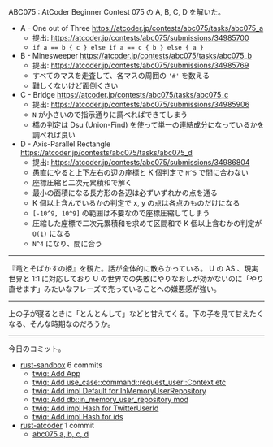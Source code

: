 ABC075 : AtCoder Beginner Contest 075 の A, B, C, D を解いた。

- A - One out of Three
  <https://atcoder.jp/contests/abc075/tasks/abc075_a>
  - 提出: <https://atcoder.jp/contests/abc075/submissions/34985700>
  - `if a == b { c } else if a == c { b } else { a }`
- B - Minesweeper
  <https://atcoder.jp/contests/abc075/tasks/abc075_b>
  - 提出: <https://atcoder.jp/contests/abc075/submissions/34985769>
  - すべてのマスを走査して、各マスの周囲の `'#'` を数える
  - 難しくないけど面倒くさい
- C - Bridge
  <https://atcoder.jp/contests/abc075/tasks/abc075_c>
  - 提出: <https://atcoder.jp/contests/abc075/submissions/34985906>
  - `N` が小さいので指示通りに調べればできてしまう
  - 橋の判定は Dsu (Union-Find) を使って単一の連結成分になっているかを調べれば良い
- D - Axis-Parallel Rectangle
  <https://atcoder.jp/contests/abc075/tasks/abc075_d>
  - 提出: <https://atcoder.jp/contests/abc075/submissions/34986804>
  - 愚直にやると上下左右の辺の座標と K 個判定で `N^5` で間に合わない
  - 座標圧縮と二次元累積和で解く
  - 最小の面積になる長方形の各辺は必ずいずれかの点を通る
  - K 個以上含んでいるかの判定で x, y の点は各点のものだけになる
  - `[-10^9, 10^9]` の範囲は不要なので座標圧縮してしまう
  - 圧縮した座標で二次元累積和を求めて区間和で K 個以上含むかの判定が `O(1)` になる
  - `N^4` になり、間に合う

---

『竜とそばかすの姫』を観た。話が全体的に散らかっている。 U の AS 、現実世界と 1:1 に対応しており U の世界での失敗にやりなおしが効かないのに「やり直せます」みたいなフレーズで売っていることへの嫌悪感が強い。

---

上の子が寝るときに「とんとんして」などと甘えてくる。下の子を見て甘えたくなる、そんな時期なのだろうか。

---

今日のコミット。

- [rust-sandbox](https://github.com/bouzuya/rust-sandbox) 6 commits
  - [twiq: Add App](https://github.com/bouzuya/rust-sandbox/commit/92be5cd2bbf71ba42091b019a01dd60871b356aa)
  - [twiq: Add use_case::command::request_user::Context etc](https://github.com/bouzuya/rust-sandbox/commit/e501f2a481ca8699baa0dd45f7b0bd978df00714)
  - [twiq: Add impl Default for InMemoryUserRepository](https://github.com/bouzuya/rust-sandbox/commit/94077ca420a6f3015010ed4bac728ce7e9b3560c)
  - [twiq: Add db::in_memory_user_repository mod](https://github.com/bouzuya/rust-sandbox/commit/ca634273c7e913ad29550fc6bd37328e942e97bc)
  - [twiq: Add impl Hash for TwitterUserId](https://github.com/bouzuya/rust-sandbox/commit/0e6f28bfb25332a93605ad7f1df49f2b9b850305)
  - [twiq: Add impl Hash for ids](https://github.com/bouzuya/rust-sandbox/commit/28a49c4ff182d5e70d7029956e026eacef202d8d)
- [rust-atcoder](https://github.com/bouzuya/rust-atcoder) 1 commit
  - [abc075 a, b, c, d](https://github.com/bouzuya/rust-atcoder/commit/b189f018b3e3efc959b06e2f5d3610cc74a67738)
